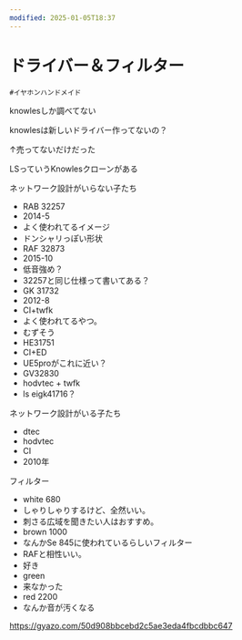 ```yaml
---
modified: 2025-01-05T18:37
---
```

# ドライバー＆フィルター

`#イヤホンハンドメイド`

knowlesしか調べてない

knowlesは新しいドライバー作ってないの？

↑売ってないだけだった

LSっていうKnowlesクローンがある

ネットワーク設計がいらない子たち

- RAB 32257  
- 2014-5  
- よく使われてるイメージ  
- ドンシャリっぽい形状  
- RAF 32873  
- 2015-10  
- 低音強め？  
- 32257と同じ仕様って書いてある？  
- GK 31732  
- 2012-8  
- CI+twfk  
- よく使われてるやつ。  
- むずそう  
- HE31751  
- CI+ED  
- UE5proがこれに近い？  
- GV32830  
- hodvtec + twfk  
- ls eigk41716？  

ネットワーク設計がいる子たち

- dtec  
- hodvtec  
- CI  
- 2010年  

フィルター

- white 680  
- しゃりしゃりするけど、全然いい。  
- 刺さる広域を聞きたい人はおすすめ。  
- brown 1000  
- なんかSe 845に使われているらしいフィルター  
- RAFと相性いい。  
- 好き  
- green  
- 来なかった  
- red 2200  
- なんか音が汚くなる  

https://gyazo.com/50d908bbcebd2c5ae3eda4fbcdbbc647